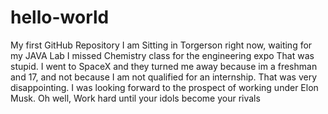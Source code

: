 # hello-world
My first GitHub Repository
I am Sitting in Torgerson right now, waiting for my JAVA Lab
I missed Chemistry class for the engineering expo
That was stupid. I went to SpaceX and they turned me away because im a freshman and 17, and not because I am not qualified for an internship.
That was very disappointing. I was looking forward to the prospect of working under Elon Musk. 
Oh well, Work hard until your idols become your rivals

